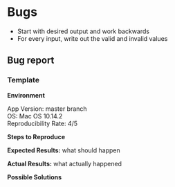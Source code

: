 # Bugs

- Start with desired output and work backwards
- For every input, write out the valid and invalid values

## Bug report

### Template 

**Environment**

App Version: master branch  
OS: Mac OS 10.14.2  
Reproducibility Rate: 4/5

**Steps to Reproduce**

**Expected Results:** what should happen

**Actual Results:** what actually happened

**Possible Solutions**

